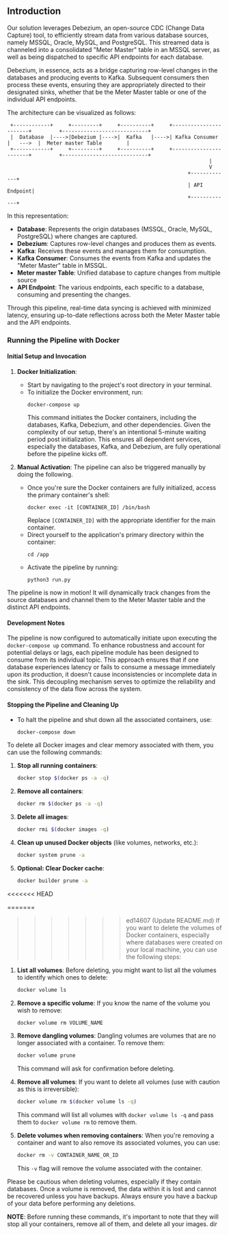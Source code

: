 ## Introduction

Our solution leverages Debezium, an open-source CDC (Change Data Capture) tool, to efficiently stream data from various database sources, namely MSSQL, Oracle, MySQL, and PostgreSQL. This streamed data is channeled into a consolidated "Meter Master" table in an MSSQL server, as well as being dispatched to specific API endpoints for each database.

Debezium, in essence, acts as a bridge capturing row-level changes in the databases and producing events to Kafka. Subsequent consumers then process these events, ensuring they are appropriately directed to their designated sinks, whether that be the Meter Master table or one of the individual API endpoints.

The architecture can be visualized as follows:

```
 +------------+     +---------+     +----------+     +-----------------------+         +----------------------------+
 |  Database  |---->|Debezium |---->|  Kafka   |---->| Kafka Consumer        |   --->  |  Meter master Table        |
 +------------+     +---------+     +----------+     +-----------------------+         +----------------------------+
                                                                  |
                                                                  V
                                                           +-------------+
                                                           | API Endpoint|
                                                           +-------------+
```

In this representation:
- **Database**: Represents the origin databases (MSSQL, Oracle, MySQL, PostgreSQL) where changes are captured.
- **Debezium**: Captures row-level changes and produces them as events.
- **Kafka**: Receives these events and manages them for consumption.
- **Kafka Consumer**: Consumes the events from Kafka and updates the "Meter Master" table in MSSQL.
- **Meter master Table**: Unified database to capture changes from multiple source
- **API Endpoint**: The various endpoints, each specific to a database, consuming and presenting the changes.

Through this pipeline, real-time data syncing is achieved with minimized latency, ensuring up-to-date reflections across both the Meter Master table and the API endpoints.



### Running the Pipeline with Docker

#### Initial Setup and Invocation

1. **Docker Initialization**:
   - Start by navigating to the project's root directory in your terminal.
   - To initialize the Docker environment, run:
     ```
     docker-compose up
     ```
     This command initiates the Docker containers, including the databases, Kafka, Debezium, and other dependencies. Given the complexity of our setup, there's an intentional 5-minute waiting period post initialization. This ensures all dependent services, especially the databases, Kafka, and Debezium, are fully operational before the pipeline kicks off. 

2. **Manual Activation**:
The pipeline can also be triggered manually by doing the following.

   - Once you're sure the Docker containers are fully initialized, access the primary container's shell:
     ```
     docker exec -it [CONTAINER_ID] /bin/bash
     ```
     Replace `[CONTAINER_ID]` with the appropriate identifier for the main container.
   - Direct yourself to the application's primary directory within the container:
     ```
     cd /app
     ```
   - Activate the pipeline by running:
     ```
     python3 run.py
     ```

The pipeline is now in motion! It will dynamically track changes from the source databases and channel them to the Meter Master table and the distinct API endpoints.
 
 
 
#### Development Notes

The pipeline is now configured to automatically initiate upon executing the `docker-compose up` command. To enhance robustness and account for potential delays or lags, each pipeline module has been designed to consume from its individual topic. This approach ensures that if one database experiences latency or fails to consume a message immediately upon its production, it doesn't cause inconsistencies or incomplete data in the sink. This decoupling mechanism serves to optimize the reliability and consistency of the data flow across the system.

#### Stopping the Pipeline and Cleaning Up

- To halt the pipeline and shut down all the associated containers, use:
  ```
  docker-compose down
  ```



To delete all Docker images and clear memory associated with them, you can use the following commands:

1. **Stop all running containers**:
   ```bash
   docker stop $(docker ps -a -q)
   ```

2. **Remove all containers**:
   ```bash
   docker rm $(docker ps -a -q)
   ```

3. **Delete all images**:
   ```bash
   docker rmi $(docker images -q)
   ```

4. **Clean up unused Docker objects** (like volumes, networks, etc.):
   ```bash
   docker system prune -a
   ```

5. **Optional: Clear Docker cache**:
   ```bash
   docker builder prune -a
   ```

<<<<<<< HEAD


=======
>>>>>>> ed14607 (Update README.md)
If you want to delete the volumes of Docker containers, especially where databases were created on your local machine, you can use the following steps:

1. **List all volumes**:
   Before deleting, you might want to list all the volumes to identify which ones to delete:
   
   ```bash
   docker volume ls
   ```

2. **Remove a specific volume**:
   If you know the name of the volume you wish to remove:
   
   ```bash
   docker volume rm VOLUME_NAME
   ```

3. **Remove dangling volumes**:
   Dangling volumes are volumes that are no longer associated with a container. To remove them:
   
   ```bash
   docker volume prune
   ```

   This command will ask for confirmation before deleting.

4. **Remove all volumes**:
   If you want to delete all volumes (use with caution as this is irreversible):
   
   ```bash
   docker volume rm $(docker volume ls -q)
   ```

   This command will list all volumes with `docker volume ls -q` and pass them to `docker volume rm` to remove them.

5. **Delete volumes when removing containers**:
   When you're removing a container and want to also remove its associated volumes, you can use:
   
   ```bash
   docker rm -v CONTAINER_NAME_OR_ID
   ```

   This `-v` flag will remove the volume associated with the container.

Please be cautious when deleting volumes, especially if they contain databases. Once a volume is removed, the data within it is lost and cannot be recovered unless you have backups. Always ensure you have a backup of your data before performing any deletions.

**NOTE**: Before running these commands, it's important to note that they will stop all your containers, remove all of them, and delete all your images.
dir
